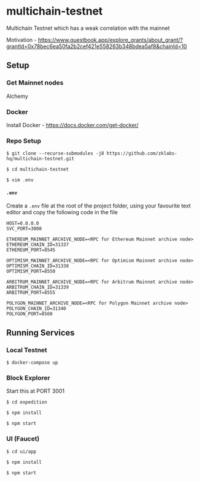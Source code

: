 # multichain-testnet
Multichain Testnet which has a weak correlation with the mainnet

Motivation - https://www.questbook.app/explore_grants/about_grant/?grantId=0x78bec6ea50fa2b2cef421e558263b348bdea5af8&chainId=10

## Setup

### Get Mainnet nodes
Alchemy
### Docker
Install Docker - https://docs.docker.com/get-docker/

### Repo Setup
```
$ git clone --recurse-submodules -j8 https://github.com/zklabs-hq/multichain-testnet.git

$ cd multichain-testnet

$ vim .env
```
#### `.env`
Create a `.env` file at the root of the project folder, using your favourite text editor and copy the following code in the file

```
HOST=0.0.0.0
SVC_PORT=3000

ETHEREUM_MAINNET_ARCHIVE_NODE=<RPC for Ethereum Mainnet archive node>
ETHEREUM_CHAIN_ID=31337
ETHEREUM_PORT=8545

OPTIMISM_MAINNET_ARCHIVE_NODE=<RPC for Optimism Mainnet archive node>
OPTIMISM_CHAIN_ID=31338
OPTIMISM_PORT=8550

ARBITRUM_MAINNET_ARCHIVE_NODE=<RPC for Arbitrum Mainnet archive node>
ARBITRUM_CHAIN_ID=31339
ARBITRUM_PORT=8555

POLYGON_MAINNET_ARCHIVE_NODE=<RPC for Polygon Mainnet archive node>
POLYGON_CHAIN_ID=31340
POLYGON_PORT=8560
```
## Running Services

### Local Testnet
```
$ docker-compose up
```
### Block Explorer
Start this at PORT 3001
```
$ cd expedition

$ npm install

$ npm start
```

### UI (Faucet)
```
$ cd ui/app

$ npm install

$ npm start
```
